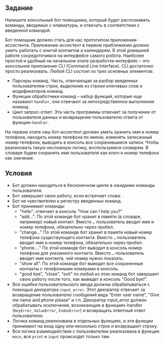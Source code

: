 ## Задание
Напишите консольный бот помощника, который будет распознавать команды, вводимые с клавиатуры,
и отвечать в соответствии с введенной командой.

Бот помощник должен стать для нас прототипом приложения-ассистента.
Приложение-ассистент в первом приближении должно уметь работать с книгой контактов и календарем.
В этой домашней работе сосредоточимся на интерфейсе самого робота. Наиболее простой и удобный
на начальном этапе разработки интерфейс – это консольное приложение CLI (Command Line Interface).
CLI достаточно просто реализовать. Любой CLI состоит из трех основных элементов:

- Парсеры команд. Часть, отвечающая за разбор введенных пользователем строк, выделение из строки ключевых слов и модификаторов команд.
- Функции обработчики команд – набор функций, которые еще называют `handler`, они отвечают за непосредственное выполнение команд.
- Цикл запрос-ответ. Эта часть программы отвечает за получение от пользователя данных и возвращение пользователю ответа от функции-`handler`.

На первом этапе наш бот-ассистент должен уметь хранить имя и номер телефона,
находить номер телефона по имени, изменять записанный номер телефона,
выводить в консоль все сохранившиеся записи. Чтобы реализовать такую несложную логику,
воспользуемся словарем. В словаре будем сохранять имя пользователя как ключ и номер телефона
как значение.

## Условия
- Бот должен находиться в бесконечном цикле в ожидании команды пользователя.
- Бот завершает свою работу, если встречает слова: `.`
- Бот не чувствителен к регистру введенных команд.
- Бот принимает команды:
  - "hello", отвечает в консоль "How can I help you?"
  - "add...". По этой команде бот хранит в памяти (в словаре, например) новый контакт. Вместо `…` пользователь вводит имя и номер телефона, обязательно через пробел.
  - "change..." По этой команде бот хранит в памяти новый номер телефона существующего контакта. Вместо `…` пользователь вводит имя и номер телефона, обязательно через пробел.
  - "phone...." По этой команде бот выводит в консоль номер телефона для указанного контакта. Вместо `…` пользователь вводит имя контакта, чей номер нужно показать.
  - "show all". По этой команде бот выводит все сохраненные контакты с телефонными номерами в консоль.
  - "good bye", "close", "exit" по любой из этих команд бот завершает свою работу после того, как выведет в консоль "Good bye!".
- Все ошибки пользовательского ввода должны обрабатываться с помощью декоратора `input_error`. Этот декоратор отвечает за возвращение пользователю сообщений вида "Enter user name", "Give me name and phone please" и т.п. Декоратор input_error должен обрабатывать исключения, возникающие в функциях-handler (`KeyError`, `ValueError`, `IndexError`) и возвращать ответный ответ пользователю.
- Логика команд реализована в отдельных функциях, и эти функции принимают на вход одну или несколько строк и возвращают строку.
- Вся логика взаимодействия с пользователем реализована в функции `main`, все `print` и `input` происходят только там.